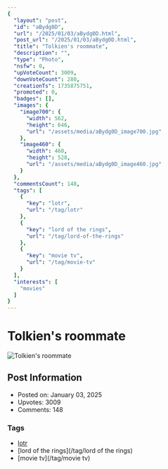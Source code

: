 ```yaml
---
{
  "layout": "post",
  "id": "aBydg0D",
  "url": "/2025/01/03/aBydg0D.html",
  "post_url": "/2025/01/03/aBydg0D.html",
  "title": "Tolkien's roommate",
  "description": "",
  "type": "Photo",
  "nsfw": 0,
  "upVoteCount": 3009,
  "downVoteCount": 280,
  "creationTs": 1735875751,
  "promoted": 0,
  "badges": [],
  "images": {
    "image700": {
      "width": 562,
      "height": 646,
      "url": "/assets/media/aBydg0D_image700.jpg"
    },
    "image460": {
      "width": 460,
      "height": 528,
      "url": "/assets/media/aBydg0D_image460.jpg"
    }
  },
  "commentsCount": 148,
  "tags": [
    {
      "key": "lotr",
      "url": "/tag/lotr"
    },
    {
      "key": "lord of the rings",
      "url": "/tag/lord-of-the-rings"
    },
    {
      "key": "movie tv",
      "url": "/tag/movie-tv"
    }
  ],
  "interests": [
    "movies"
  ]
}
---
```


# Tolkien's roommate

![Tolkien's roommate](/assets/media/aBydg0D_image700.jpg)

## Post Information

- Posted on: January 03, 2025
- Upvotes: 3009
- Comments: 148

### Tags

- [lotr](/tag/lotr)
- [lord of the rings](/tag/lord of the rings)
- [movie tv](/tag/movie tv)
